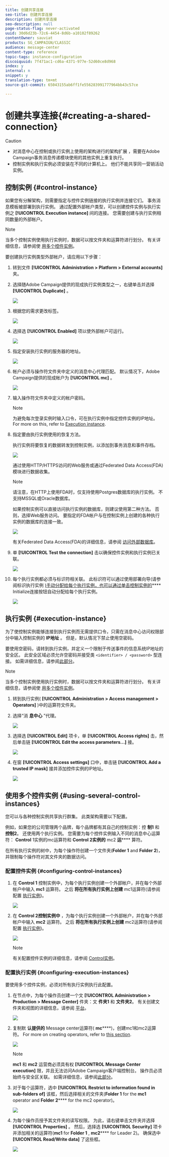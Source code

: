 ```yaml
---
title: 创建共享连接
seo-title: 创建共享连接
description: 创建共享连接
seo-description: null
page-status-flag: never-activated
uuid: 30d6d23b-72c6-4454-8d6b-a10102f89262
contentOwner: sauviat
products: SG_CAMPAIGN/CLASSIC
audience: message-center
content-type: reference
topic-tags: instance-configuration
discoiquuid: 7f471ac1-cd6a-4371-977e-52d60ce8d968
index: y
internal: n
snippet: y
translation-type: tm+mt
source-git-commit: 65043155ab6ff1fe556283991777964bb43c57ce

---
```



# 创建共享连接{#creating-a-shared-connection}

>[!CAUTION]
>
>* 对消息中心在控制或执行实例上使用的架构进行的架构扩展 [](../../message-center/using/technical-workflows.md) ，需要在Adobe Campaign事务消息传递模块使用的其他实例上重复执行。
>* 控制实例和执行实例必须安装在不同的计算机上。 他们不能共享同一营销活动实例。
>



## 控制实例 {#control-instance}

如果您有分解架构，则需要指定与控件实例链接的执行实例并连接它们。 事务消息模板被部署到执行实例。 通过配置外部帐户类型，可以创建控件实例与执行实例之 **[!UICONTROL Execution instance]** 间的连接。 您需要创建与执行实例相同数量的外部帐户。

>[!NOTE]
>
>当多个控制实例使用执行实例时，数据可以按文件夹和运算符进行划分。 有关详细信息，请参阅使 [用多个控件实例](#using-several-control-instances)。

要创建执行实例类型外部帐户，请应用以下步骤：

1. 转到文件 **[!UICONTROL Administration > Platform > External accounts]** 夹。
1. 选择随Adobe Campaign提供的现成执行实例类型之一，右键单击并选择 **[!UICONTROL Duplicate]** 。

   ![](assets/messagecenter_create_extaccount_001.png)

1. 根据您的需求更改标签。

   ![](assets/messagecenter_create_extaccount_002.png)

1. 选择选 **[!UICONTROL Enabled]** 项以使外部帐户可运行。

   ![](assets/messagecenter_create_extaccount_003.png)

1. 指定安装执行实例的服务器的地址。

   ![](assets/messagecenter_create_extaccount_004.png)

1. 帐户必须与操作符文件夹中定义的消息中心代理匹配。 默认情况下，Adobe Campaign提供的现成帐户为 **[!UICONTROL mc]** 。

   ![](assets/messagecenter_create_extaccount_005.png)

1. 输入操作符文件夹中定义的帐户密码。

   >[!NOTE]
   >
   >为避免每次登录实例时输入口令，可在执行实例中指定控件实例的IP地址。 For more on this, refer to [Execution instance](#execution-instance).

1. 指定要由执行实例使用的恢复方法。

   执行实例将要恢复的数据转发到控制实例，以添加到事务消息和事件存档。

   ![](assets/messagecenter_create_extaccount_007.png)

   通过使用HTTP/HTTPS访问的Web服务或通过Federated Data Access(FDA)模块进行数据收集。

   >[!NOTE]
   >
   >请注意，在HTTP上使用FDA时，仅支持使用Postgres数据库的执行实例。 不支持MSSQL或Oracle数据库。

   如果控制实例可以直接访问执行实例的数据库，则建议使用第二种方法。 否则，选择Web服务访问。 要指定的FDA帐户与在控制实例上创建的各种执行实例的数据库的连接一致。

   ![](assets/messagecenter_create_extaccount_008.png)

   有关Federated Data Access(FDA)的详细信息，请参阅 [访问外部数据库](../../platform/using/about-fda.md)。

1. 单 **[!UICONTROL Test the connection]** 击以确保控件实例和执行实例已关联。

   ![](assets/messagecenter_create_extaccount_006.png)

1. 每个执行实例都必须与标识符相关联。 此标识符可以通过使用部署向导(请参阅标识执行实例 [)手动分配给每个执行实例，也可以通过单击控制实例的](../../message-center/using/identifying-execution-instances.md)**** Initialize连接按钮自动分配给每个执行实例。

   ![](assets/messagecenter_create_extaccount_006bis.png)

## 执行实例 {#execution-instance}

为了使控制实例能够连接到执行实例而无需提供口令，只需在消息中心访问权限部分中输入控制实例的 **IP地址** 。 但是，默认情况下禁止使用空密码。

要使用空密码，请转到执行实例，并定义一个限制于传送事件的信息系统IP地址的安全区。 此安全区域必须允许空密码并接受类 `<identifier> / <password>` 型连接。 如需详细信息，请参阅[此部分](../../installation/using/configuring-campaign-server.md#defining-security-zones)。

>[!NOTE]
>
>当多个控制实例使用执行实例时，数据可以按文件夹和运算符进行划分。 有关详细信息，请参阅使 [用多个控件实例](#using-several-control-instances)。

1. 转到执行实例( **[!UICONTROL Administration > Access management > Operators]** )中的运算符文件夹。
1. 选择“消 **息中心** ”代理。

   ![](assets/messagecenter_operator_001.png)

1. 选择选 **[!UICONTROL Edit]** 项卡，单 **[!UICONTROL Access rights]** 击，然后单击链 **[!UICONTROL Edit the access parameters...]** 接。

   ![](assets/messagecenter_operator_002.png)

1. 在窗 **[!UICONTROL Access settings]** 口中，单击链 **[!UICONTROL Add a trusted IP mask]** 接并添加控件实例的IP地址。

   ![](assets/messagecenter_operator_003.png)

## 使用多个控件实例 {#using-several-control-instances}

您可以与各种控制实例共享执行群集。 此类架构需要以下配置。

例如，如果您的公司管理两个品牌，每个品牌都有其自己的控制实例：控 **制1** 和 **控制2**。 还使用两个执行实例。 您需要为每个控件实例输入不同的消息中心运算符： **Control** 1实例的mc运算符和 **Control 2实例的** mc2 **运****** 算符。

在所有执行实例的树中，为每个操作符创建一个文件夹(**Folder 1** and **Folder 2**)，并限制每个操作符对其文件夹的数据访问。

### 配置控件实例 {#configuring-control-instances}

1. 在 **Control 1** 控制实例中，为每个执行实例创建一个外部帐户，并在每个外部帐户中输入 **mc1** 运算符。 之后 **将在所有执行实例上创建** mc1运算符(请参阅配置 [执行实例](#configuring-execution-instances))。

   ![](assets/messagecenter_multi_control_1.png)

1. 在 **Control 2控制实例中** ，为每个执行实例创建一个外部帐户，并在每个外部帐户中输入 **mc2** 运算符。 之后 **将在所有执行实例上创建** mc2运算符(请参阅配置 [执行实例](#configuring-execution-instances))。

   ![](assets/messagecenter_multi_control_2.png)

   >[!NOTE]
   >
   >有关配置控件实例的详细信息，请参阅 [Control实例](#control-instance)。

### 配置执行实例 {#configuring-execution-instances}

要使用多个控件实例，必须对所有执行实例执行此配置。

1. 在节点中，为每个操作员创建一个文 **[!UICONTROL Administration > Production > Message Center]** 件夹：文 **件夹1** 和 **文件夹2**。 有关创建文件夹和视图的详细信息，请参阅 [平台](../../platform/using/access-management.md#folders-and-views)。

   ![](assets/messagecenter_multi_control_3.png)

1. 复制默 **认提供的** Message center运算符( **mc******)，创建mc1和mc2运算符。 For more on creating operators, refer to [this section](../../platform/using/access-management.md#operators).

   ![](assets/messagecenter_multi_control_4.png)

   >[!NOTE]
   >
   >**mc1** 和 **mc2** 运营商必须具有权 **[!UICONTROL Message Center execution]** 限，并且无法访问Adobe Campaign客户端控制台。 操作员必须始终与安全区关联。 如需详细信息，请参阅[此部分](../../installation/using/configuring-campaign-server.md#defining-security-zones)。

1. 对于每个运算符，选中 **[!UICONTROL Restrict to information found in sub-folders of]** 该框，然后选择相关的文件夹(**Folder 1** for the **mc1** operator and **Folder 2****** for the mc2 operator)。

   ![](assets/messagecenter_multi_control_5.png)

1. 为每个操作员授予其文件夹的读写权限。 为此，请右键单击文件夹并选择 **[!UICONTROL Properties]** 。 然后，选择选 **[!UICONTROL Security]** 项卡并添加相关的运算符(**mc1** for **Folder 1** , **mc2****** for Leader 2)。 确保选中 **[!UICONTROL Read/Write data]** 了这些框。

   ![](assets/messagecenter_multi_control_6.png)

